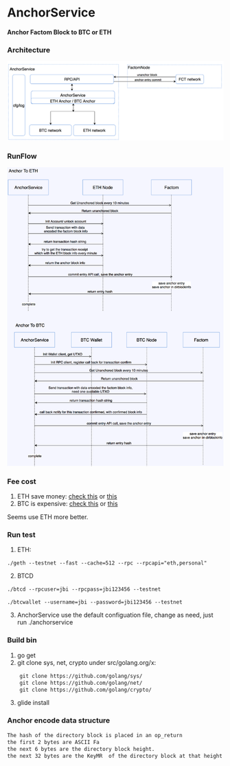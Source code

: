 # AnchorService

#### Anchor Factom Block to BTC or ETH


### Architecture
![architecture](./architecture.png)

### RunFlow
![anchorflow](./anchorflow.png)

### Fee cost

1. ETH save money: [check this](https://ropsten.etherscan.io/tx/0x056775fa3b2265d44f75b39f4a15f955959c07f9309148636acbe1e56a238f00) or [this](https://ropsten.etherscan.io/address/0x100c8b406978a413c4305b3aa6074f734fee6c9c)
2. BTC is expensive: [check this](https://www.blocktrail.com/tBTC/tx/8ae6a8186cb2aaca08761f7d4329d2044b04cc1cb3e7603a4a68a268e32ffc73) or [this](https://www.blocktrail.com/tBTC/address/muhwpK9H139vNgufiudcAZP37aKMpmqH4t/transactions)

Seems use ETH more better.

### Run test
1. ETH: 

```
./geth --testnet --fast --cache=512 --rpc --rpcapi="eth,personal"
```

2. BTCD

```
./btcd --rpcuser=jbi --rpcpass=jbi123456 --testnet
```

```
./btcwallet --username=jbi --password=jbi123456 --testnet
```

3. AnchorService
use the default configuation file, change as need, just run ./anchorservice

### Build bin

1. go get  
2. git clone sys, net, crypto under src/golang.org/x:

```
    git clone https://github.com/golang/sys/
    git clone https://github.com/golang/net/
    git clone https://github.com/golang/crypto/
```

3. glide install

### Anchor encode data structure

```
The hash of the directory block is placed in an op_return 
the first 2 bytes are ASCII Fa
the next 6 bytes are the directory block height.
the next 32 bytes are the KeyMR  of the directory block at that height
```

    